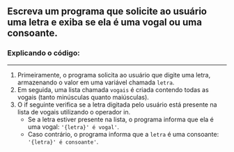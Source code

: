 ## Escreva um programa que solicite ao usuário uma letra e exiba se ela é uma vogal ou uma consoante.

### Explicando o código:
---

1. Primeiramente, o programa solicita ao usuário que digite uma letra, armazenando o valor em uma variável chamada `letra`. 
2. Em seguida, uma lista chamada `vogais` é criada contendo todas as vogais (tanto minúsculas quanto maiúsculas).
3. O if seguinte verifica se a letra digitada pelo usuário está presente na lista de vogais utilizando o operador in. 
    - Se a letra estiver presente na lista, o programa informa que ela é uma vogal: `'{letra}' é vogal'`.
    - Caso contrário, o programa informa que a `letra` é uma consoante: `'{letra}' é consoante'`.